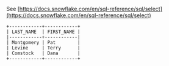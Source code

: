 See [https://docs.snowflake.com/en/sql-reference/sql/select](https://docs.snowflake.com/en/sql-reference/sql/select)
```
+------------+------------+
| LAST_NAME  | FIRST_NAME |
|------------+------------|
| Montgomery | Pat        |
| Levine     | Terry      |
| Comstock   | Dana       |
+------------+------------+
```
